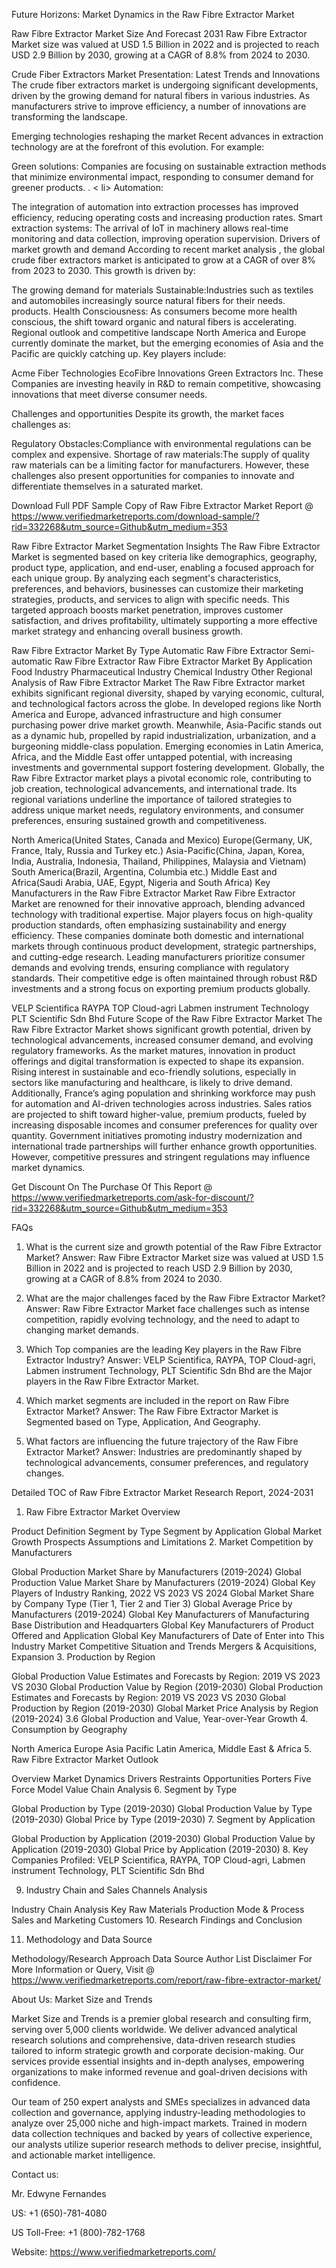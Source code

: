 Future Horizons: Market Dynamics in the Raw Fibre Extractor Market


Raw Fibre Extractor Market Size And Forecast 2031
Raw Fibre Extractor Market size was valued at USD 1.5 Billion in 2022 and is projected to reach USD 2.9 Billion by 2030, growing at a CAGR of 8.8% from 2024 to 2030.

Crude Fiber Extractors Market Presentation: Latest Trends and Innovations
The crude fiber extractors market is undergoing significant developments, driven by the growing demand for natural fibers in various industries. As manufacturers strive to improve efficiency, a number of innovations are transforming the landscape.

Emerging technologies reshaping the market
Recent advances in extraction technology are at the forefront of this evolution. For example:

Green solutions: Companies are focusing on sustainable extraction methods that minimize environmental impact, responding to consumer demand for greener products. .
< li>
Automation:

The integration of automation into extraction processes has improved efficiency, reducing operating costs and increasing production rates.
Smart extraction systems: The arrival of IoT in machinery allows real-time monitoring and data collection, improving operation supervision.
Drivers of market growth and demand
According to recent market analysis , the global crude fiber extractors market is anticipated to grow at a CAGR of over 8% from 2023 to 2030. This growth is driven by:

The growing demand for materials Sustainable:Industries such as textiles and automobiles increasingly source natural fibers for their needs. products.
Health Consciousness: As consumers become more health conscious, the shift toward organic and natural fibers is accelerating.
Regional outlook and competitive landscape
North America and Europe currently dominate the market, but the emerging economies of Asia and the Pacific are quickly catching up. Key players include:

Acme Fiber Technologies
EcoFibre Innovations
Green Extractors Inc.
These Companies are investing heavily in R&D to remain competitive, showcasing innovations that meet diverse consumer needs.

Challenges and opportunities
Despite its growth, the market faces challenges as:

Regulatory Obstacles:Compliance with environmental regulations can be complex and expensive.
Shortage of raw materials:The supply of quality raw materials can be a limiting factor for manufacturers.
However, these challenges also present opportunities for companies to innovate and differentiate themselves in a saturated market.

Download Full PDF Sample Copy of Raw Fibre Extractor Market Report @ https://www.verifiedmarketreports.com/download-sample/?rid=332268&utm_source=Github&utm_medium=353

Raw Fibre Extractor Market Segmentation Insights
The Raw Fibre Extractor Market is segmented based on key criteria like demographics, geography, product type, application, and end-user, enabling a focused approach for each unique group. By analyzing each segment's characteristics, preferences, and behaviors, businesses can customize their marketing strategies, products, and services to align with specific needs. This targeted approach boosts market penetration, improves customer satisfaction, and drives profitability, ultimately supporting a more effective market strategy and enhancing overall business growth.

Raw Fibre Extractor Market By Type
Automatic Raw Fibre Extractor
Semi-automatic Raw Fibre Extractor
Raw Fibre Extractor Market By Application
Food Industry
Pharmaceutical Industry
Chemical Industry
Other
Regional Analysis of Raw Fibre Extractor Market
The Raw Fibre Extractor market exhibits significant regional diversity, shaped by varying economic, cultural, and technological factors across the globe. In developed regions like North America and Europe, advanced infrastructure and high consumer purchasing power drive market growth. Meanwhile, Asia-Pacific stands out as a dynamic hub, propelled by rapid industrialization, urbanization, and a burgeoning middle-class population. Emerging economies in Latin America, Africa, and the Middle East offer untapped potential, with increasing investments and governmental support fostering development. Globally, the Raw Fibre Extractor market plays a pivotal economic role, contributing to job creation, technological advancements, and international trade. Its regional variations underline the importance of tailored strategies to address unique market needs, regulatory environments, and consumer preferences, ensuring sustained growth and competitiveness.

North America(United States, Canada and Mexico)
Europe(Germany, UK, France, Italy, Russia and Turkey etc.)
Asia-Pacific(China, Japan, Korea, India, Australia, Indonesia, Thailand, Philippines, Malaysia and Vietnam)
South America(Brazil, Argentina, Columbia etc.)
Middle East and Africa(Saudi Arabia, UAE, Egypt, Nigeria and South Africa)
Key Manufacturers in the Raw Fibre Extractor Market
Raw Fibre Extractor Market are renowned for their innovative approach, blending advanced technology with traditional expertise. Major players focus on high-quality production standards, often emphasizing sustainability and energy efficiency. These companies dominate both domestic and international markets through continuous product development, strategic partnerships, and cutting-edge research. Leading manufacturers prioritize consumer demands and evolving trends, ensuring compliance with regulatory standards. Their competitive edge is often maintained through robust R&D investments and a strong focus on exporting premium products globally.

VELP Scientifica
RAYPA
TOP Cloud-agri
Labmen instrument Technology
PLT Scientific Sdn Bhd
Future Scope of the Raw Fibre Extractor Market
The Raw Fibre Extractor Market shows significant growth potential, driven by technological advancements, increased consumer demand, and evolving regulatory frameworks. As the market matures, innovation in product offerings and digital transformation is expected to shape its expansion. Rising interest in sustainable and eco-friendly solutions, especially in sectors like manufacturing and healthcare, is likely to drive demand. Additionally, France’s aging population and shrinking workforce may push for automation and AI-driven technologies across industries. Sales ratios are projected to shift toward higher-value, premium products, fueled by increasing disposable incomes and consumer preferences for quality over quantity. Government initiatives promoting industry modernization and international trade partnerships will further enhance growth opportunities. However, competitive pressures and stringent regulations may influence market dynamics.

Get Discount On The Purchase Of This Report @ https://www.verifiedmarketreports.com/ask-for-discount/?rid=332268&utm_source=Github&utm_medium=353

FAQs
1. What is the current size and growth potential of the Raw Fibre Extractor Market?
Answer: Raw Fibre Extractor Market size was valued at USD 1.5 Billion in 2022 and is projected to reach USD 2.9 Billion by 2030, growing at a CAGR of 8.8% from 2024 to 2030.

2. What are the major challenges faced by the Raw Fibre Extractor Market?
Answer: Raw Fibre Extractor Market face challenges such as intense competition, rapidly evolving technology, and the need to adapt to changing market demands.

3. Which Top companies are the leading Key players in the Raw Fibre Extractor Industry?
Answer: VELP Scientifica, RAYPA, TOP Cloud-agri, Labmen instrument Technology, PLT Scientific Sdn Bhd are the Major players in the Raw Fibre Extractor Market.

4. Which market segments are included in the report on Raw Fibre Extractor Market?
Answer: The Raw Fibre Extractor Market is Segmented based on Type, Application, And Geography.

5. What factors are influencing the future trajectory of the Raw Fibre Extractor Market?
Answer: Industries are predominantly shaped by technological advancements, consumer preferences, and regulatory changes.

Detailed TOC of Raw Fibre Extractor Market Research Report, 2024-2031
1. Raw Fibre Extractor Market Overview

Product Definition
Segment by Type
Segment by Application
Global Market Growth Prospects
Assumptions and Limitations
2. Market Competition by Manufacturers

Global Production Market Share by Manufacturers (2019-2024)
Global Production Value Market Share by Manufacturers (2019-2024)
Global Key Players of Industry Ranking, 2022 VS 2023 VS 2024
Global Market Share by Company Type (Tier 1, Tier 2 and Tier 3)
Global Average Price by Manufacturers (2019-2024)
Global Key Manufacturers of Manufacturing Base Distribution and Headquarters
Global Key Manufacturers of Product Offered and Application
Global Key Manufacturers of Date of Enter into This Industry
Market Competitive Situation and Trends
Mergers & Acquisitions, Expansion
3. Production by Region

Global Production Value Estimates and Forecasts by Region: 2019 VS 2023 VS 2030
Global Production Value by Region (2019-2030)
Global Production Estimates and Forecasts by Region: 2019 VS 2023 VS 2030
Global Production by Region (2019-2030)
Global Market Price Analysis by Region (2019-2024) 3.6 Global Production and Value, Year-over-Year Growth
4. Consumption by Geography

North America
Europe
Asia Pacific
Latin America, Middle East & Africa
5. Raw Fibre Extractor Market Outlook

Overview
Market Dynamics
Drivers
Restraints
Opportunities
Porters Five Force Model
Value Chain Analysis 
6. Segment by Type

Global Production by Type (2019-2030)
Global Production Value by Type (2019-2030)
Global Price by Type (2019-2030)
7. Segment by Application

Global Production by Application (2019-2030)
Global Production Value by Application (2019-2030)
Global Price by Application (2019-2030)
8. Key Companies Profiled: VELP Scientifica, RAYPA, TOP Cloud-agri, Labmen instrument Technology, PLT Scientific Sdn Bhd

9. Industry Chain and Sales Channels Analysis

Industry Chain Analysis
Key Raw Materials
Production Mode & Process
Sales and Marketing
Customers
10. Research Findings and Conclusion

11. Methodology and Data Source

Methodology/Research Approach
Data Source
Author List
Disclaimer
For More Information or Query, Visit @ https://www.verifiedmarketreports.com/report/raw-fibre-extractor-market/

About Us: Market Size and Trends

Market Size and Trends is a premier global research and consulting firm, serving over 5,000 clients worldwide. We deliver advanced analytical research solutions and comprehensive, data-driven research studies tailored to inform strategic growth and corporate decision-making. Our services provide essential insights and in-depth analyses, empowering organizations to make informed revenue and goal-driven decisions with confidence.

Our team of 250 expert analysts and SMEs specializes in advanced data collection and governance, applying industry-leading methodologies to analyze over 25,000 niche and high-impact markets. Trained in modern data collection techniques and backed by years of collective experience, our analysts utilize superior research methods to deliver precise, insightful, and actionable market intelligence.

Contact us:

Mr. Edwyne Fernandes

US: +1 (650)-781-4080

US Toll-Free: +1 (800)-782-1768

Website: https://www.verifiedmarketreports.com/
